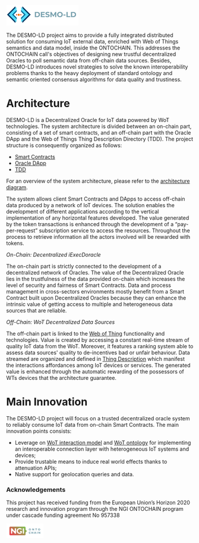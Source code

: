 ![DESMO-LD](./imgs/desmo-logo.png)

The DESMO-LD project aims to provide a fully integrated distributed solution for consuming IoT external data, enriched with Web of Things semantics and data model, inside the ONTOCHAIN. This addresses the ONTOCHAIN call's objectives of designing new trustful decentralized Oracles to poll semantic data from off-chain data sources. Besides, DESMO-LD introduces novel strategies to solve the known interoperability problems thanks to the heavy deployment of standard ontology and semantic oriented consensus algorithms for data quality and trustiness.

# Architecture
DESMO-LD is a Decentralized Oracle for IoT data powered by WoT technologies. The system architecture is divided between an on-chain part, consisting of a set of smart contracts, and an off-chain part with the Oracle DApp and the Web of Things Thing Description Directory (TDD). The project structure is consequently organized as follows:
- [Smart Contracts](https://github.com/vaimee/desmo-contracts/blob/55cf7b0dec88ca211250b0a95a67a6bcffad89ee/README.md)
- [Oracle DApp](https://github.com/vaimee/desmo-dapp/blob/bea690443eb16dbc563f6c0c5d3f391d8587038a/README.md)
- [TDD](https://github.com/vaimee/desmo/blob/a427221c6c98862e94213d9fbfd16f7c4c49e973/desmo-TDD/README.md)

For an overview of the system architecture, please refer to the [architecture diagram](./imgs/architecture.jpg).

The system allows client Smart Contracts and DApps to access off-chain data produced by a network of IoT devices. The solution enables the development of different applications according to the vertical implementation of any horizontal features developed. The value generated by the token transactions is enhanced through the development of a “pay-per-request” subscription service to access the resources. Throughout the process to retrieve information all the actors involved will be rewarded with tokens.


*On-Chain: Decentralized iExecDoracle*

The on-chain part is strictly connected to the development of a decentralized network of Oracles. The value of the Decentralized Oracle lies in the trustfulness of the data provided on-chain which increases the level of security and fairness of Smart Contracts. Data and process management in cross-sectors environments mostly benefit from a Smart Contract built upon Decentralized Oracles because they can enhance the intrinsic value of getting access to multiple and heterogeneous data sources that are reliable.

*Off-Chain: WoT Decentralized Data Sources*

The off-chain part is linked to the [Web of Thing]( https://www.w3.org/WoT/) functionality and technologies. Value is created by accessing a constant real-time stream of quality IoT data from the WoT. Moreover, it features a ranking system able to assess data sources' quality to de-incentives bad or unfair behaviour. Data streamed are organized and defined in [Thing Description](https://www.w3.org/TR/2020/REC-wot-thing-description-20200409/) which manifest the interactions affordances among IoT devices or services. The generated value is enhanced through the automatic rewarding of the possessors of WTs devices that the architecture guarantee.

# Main Innovation
The DESMO-LD project will focus on a trusted decentralized oracle system to reliably
consume IoT data from on-chain Smart Contracts. The main innovation points consists:
- Leverage on [WoT interaction model](https://www.w3.org/TR/2020/REC-wot-architecture-20200409/) and [WoT ontology](https://www.w3.org/2019/wot/td) for implementing an
interoperable connection layer with heterogeneous IoT systems and devices;
- Provide trustable means to induce real world effects thanks to attenuation APIs;
- Native support for geolocation queries and data.


### Acknowledgements
This project has received funding from the European Union’s Horizon 2020 research and innovation program through the NGI ONTOCHAIN program under cascade funding agreement No 957338

<a href="https://ontochain.ngi.eu/">
<img src="./imgs/logo-ngi-ontochain.png" width="100px" ></img>
</a>
